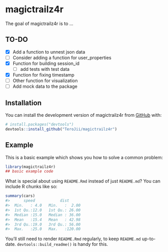 
<!-- README.md is generated from README.Rmd. Please edit that file -->

# magictrailz4r

<!-- badges: start -->
<!-- badges: end -->

The goal of magictrailz4r is to …

## TO-DO

- [x] Add a function to unnest json data
- [ ] Consider adding a function for user_properties
- [x] Function for building session_id
  - [ ] add tests with test data
- [x] Function for fixing timestamp
- [ ] Other function for visualization
- [ ] Add mock data to the package

## Installation

You can install the development version of magictrailz4r from
[GitHub](https://github.com/) with:

``` r
# install.packages("devtools")
devtools::install_github("TeroJii/magictrailz4r")
```

## Example

This is a basic example which shows you how to solve a common problem:

``` r
library(magictrailz4r)
## basic example code
```

What is special about using `README.Rmd` instead of just `README.md`?
You can include R chunks like so:

``` r
summary(cars)
#>      speed           dist       
#>  Min.   : 4.0   Min.   :  2.00  
#>  1st Qu.:12.0   1st Qu.: 26.00  
#>  Median :15.0   Median : 36.00  
#>  Mean   :15.4   Mean   : 42.98  
#>  3rd Qu.:19.0   3rd Qu.: 56.00  
#>  Max.   :25.0   Max.   :120.00
```

You’ll still need to render `README.Rmd` regularly, to keep `README.md`
up-to-date. `devtools::build_readme()` is handy for this.

